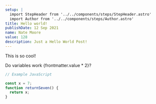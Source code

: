 ```yaml
---
setup: |
  import StepHeader from '../../components/steps/StepHeader.astro'
  import Author from '../../components/steps/Author.astro'
title: Hello world!
publishDate: 12 Sep 2021
name: Nate Moore
value: 128
description: Just a Hello World Post!
---
```


<StepHeader name={frontmatter.name} href="https://twitter.com/n_moore" client:load />

This is so cool!

Do variables work {frontmatter.value \* 2}?

```javascript
// Example JavaScript

const x = 7;
function returnSeven() {
  return x;
}
```
